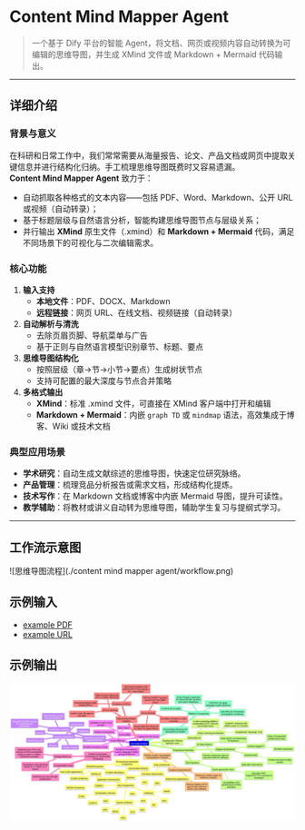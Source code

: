 # Content Mind Mapper Agent

> 一个基于 Dify 平台的智能 Agent，将文档、网页或视频内容自动转换为可编辑的思维导图，并生成 XMind 文件或 Markdown + Mermaid 代码输出。

---

## 详细介绍

### 背景与意义  
在科研和日常工作中，我们常常需要从海量报告、论文、产品文档或网页中提取关键信息并进行结构化归纳。手工梳理思维导图既费时又容易遗漏。  
**Content Mind Mapper Agent** 致力于：  
- 自动抓取各种格式的文本内容——包括 PDF、Word、Markdown、公开 URL 或视频（自动转录）；  
- 基于标题层级与自然语言分析，智能构建思维导图节点与层级关系；  
- 并行输出 **XMind** 原生文件（.xmind）和 **Markdown + Mermaid** 代码，满足不同场景下的可视化与二次编辑需求。

### 核心功能  
1. **输入支持**  
   - **本地文件**：PDF、DOCX、Markdown  
   - **远程链接**：网页 URL、在线文档、视频链接（自动转录）  
2. **自动解析与清洗**  
   - 去除页眉页脚、导航菜单与广告  
   - 基于正则与自然语言模型识别章节、标题、要点  
3. **思维导图结构化**  
   - 按照层级（章→节→小节→要点）生成树状节点  
   - 支持可配置的最大深度与节点合并策略  
4. **多格式输出**  
   - **XMind**：标准 .xmind 文件，可直接在 XMind 客户端中打开和编辑  
   - **Markdown + Mermaid**：内嵌 `graph TD` 或 `mindmap` 语法，高效集成于博客、Wiki 或技术文档  

### 典型应用场景  
- **学术研究**：自动生成文献综述的思维导图，快速定位研究脉络。  
- **产品管理**：梳理竞品分析报告或需求文档，形成结构化提炼。  
- **技术写作**：在 Markdown 文档或博客中内嵌 Mermaid 导图，提升可读性。  
- **教学辅助**：将教材或讲义自动转为思维导图，辅助学生复习与提纲式学习。  

---

## 工作流示意图

![思维导图流程](./content mind mapper agent/workflow.png)

## 示例输入

- [example PDF](example_NVIDIA.pdf) 
- [example URL](https://www.nvidia.com/en-us/) 

## 示例输出

![思维导图输出](example_output.png)
